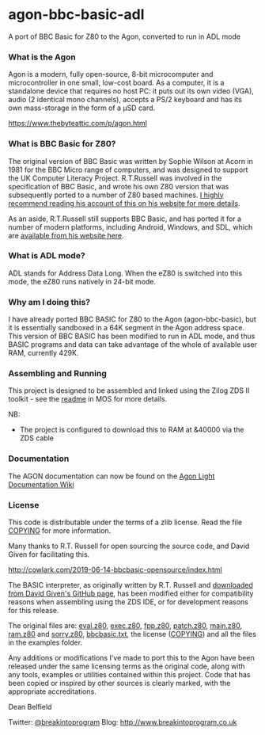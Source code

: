 # agon-bbc-basic-adl

A port of BBC Basic for Z80 to the Agon, converted to run in ADL mode

### What is the Agon

Agon is a modern, fully open-source, 8-bit microcomputer and microcontroller in one small, low-cost board. As a computer, it is a standalone device that requires no host PC: it puts out its own video (VGA), audio (2 identical mono channels), accepts a PS/2 keyboard and has its own mass-storage in the form of a µSD card.

https://www.thebyteattic.com/p/agon.html

### What is BBC Basic for Z80?

The original version of BBC Basic was written by Sophie Wilson at Acorn in 1981 for the BBC Micro range of computers, and was designed to support the UK Computer Literacy Project. R.T.Russell was involved in the specification of BBC Basic, and wrote his own Z80 version that was subsequently ported to a number of Z80 based machines. [I highly recommend reading his account of this on his website for more details](http://www.bbcbasic.co.uk/bbcbasic/history.html).

As an aside, R.T.Russell still supports BBC Basic, and has ported it for a number of modern platforms, including Android, Windows, and SDL, which are [available from his website here](https://www.bbcbasic.co.uk/index.html).

### What is ADL mode?

ADL stands for Address Data Long. When the eZ80 is switched into this mode, the eZ80 runs natively in 24-bit mode.

### Why am I doing this?

I have already ported BBC BASIC for Z80 to the Agon (agon-bbc-basic), but it is essentially sandboxed in a 64K segment in the Agon address space. This version of BBC BASIC has been modified to run in ADL mode, and thus BASIC programs and data can take advantage of the whole of available user RAM, currently 429K.

### Assembling and Running

This project is designed to be assembled and linked using the Zilog ZDS II toolkit - see the [readme](https://github.com/breakintoprogram/agon-mos/blob/main/README.md#build) in MOS for more details.

NB:
- The project is configured to download this to RAM at &40000 via the ZDS cable

### Documentation

The AGON documentation can now be found on the [Agon Light Documentation Wiki](https://github.com/breakintoprogram/agon-docs/wiki)

### License

This code is distributable under the terms of a zlib license. Read the file [COPYING](COPYING) for more information.

Many thanks to R.T. Russell for open sourcing the source code, and David Given for facilitating this.

http://cowlark.com/2019-06-14-bbcbasic-opensource/index.html

The BASIC interpreter, as originally written by R.T. Russell and [downloaded from David Given's GitHub page](https://github.com/davidgiven/cpmish/tree/master/third_party/bbcbasic), has been modified either for compatibility reasons when assembling using the ZDS IDE, or for development reasons for this release.

The original files are: [eval.z80](eval.z80), [exec.z80](exec.z80), [fpp.z80](fpp.z80), [patch.z80](patch.z80), [main.z80](main.z80), [ram.z80](ram.z80) and [sorry.z80](sorry.z80), [bbcbasic.txt](bbcbasic.txt), the license ([COPYING](COPYING)) and all the files in the examples folder.

Any additions or modifications I've made to port this to the Agon have been released under the same licensing terms as the original code, along with any tools, examples or utilities contained within this project. Code that has been copied or inspired by other sources is clearly marked, with the appropriate accreditations.

Dean Belfield

Twitter: [@breakintoprogram](https://twitter.com/BreakIntoProg)
Blog: http://www.breakintoprogram.co.uk
